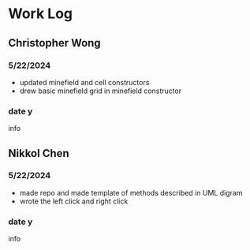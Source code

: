 # Work Log

## Christopher Wong

### 5/22/2024

- updated minefield and cell constructors
- drew basic minefield grid in minefield constructor

### date y

info


## Nikkol Chen

### 5/22/2024

- made repo and made template of methods described in UML digram
- wrote the left click and right click
### date y

info
